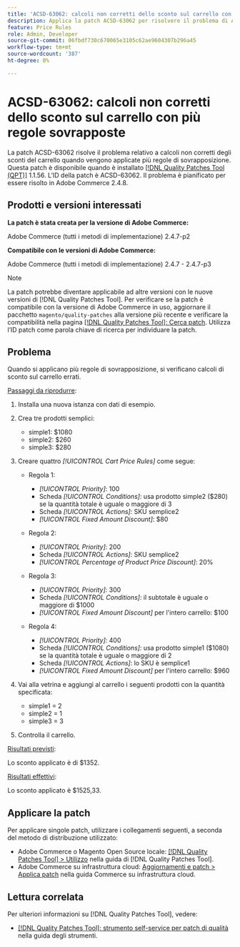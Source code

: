 ```yaml
---
title: 'ACSD-63062: calcoli non corretti dello sconto sul carrello con più regole sovrapposte'
description: Applica la patch ACSD-63062 per risolvere il problema di Adobe Commerce, in cui si verificano calcoli non corretti dello sconto sul carrello quando vengono applicate più regole di sovrapposizione.
feature: Price Rules
role: Admin, Developer
source-git-commit: 06fbdf730c670065e3105c62ae9604307b296a45
workflow-type: tm+mt
source-wordcount: '387'
ht-degree: 0%

---
```


# ACSD-63062: calcoli non corretti dello sconto sul carrello con più regole sovrapposte

La patch ACSD-63062 risolve il problema relativo a calcoli non corretti degli sconti del carrello quando vengono applicate più regole di sovrapposizione. Questa patch è disponibile quando è installato [[!DNL Quality Patches Tool (QPT)]](/help/tools/quality-patches-tool/quality-patches-tool-to-self-serve-quality-patches.md) 1.1.56. L’ID della patch è ACSD-63062. Il problema è pianificato per essere risolto in Adobe Commerce 2.4.8.

## Prodotti e versioni interessati

**La patch è stata creata per la versione di Adobe Commerce:**

Adobe Commerce (tutti i metodi di implementazione) 2.4.7-p2

**Compatibile con le versioni di Adobe Commerce:**

Adobe Commerce (tutti i metodi di implementazione) 2.4.7 - 2.4.7-p3

>[!NOTE]
>
>La patch potrebbe diventare applicabile ad altre versioni con le nuove versioni di [!DNL Quality Patches Tool]. Per verificare se la patch è compatibile con la versione di Adobe Commerce in uso, aggiornare il pacchetto `magento/quality-patches` alla versione più recente e verificare la compatibilità nella pagina [[!DNL Quality Patches Tool]: Cerca patch](https://experienceleague.adobe.com/tools/commerce-quality-patches/index.html?lang=it). Utilizza l’ID patch come parola chiave di ricerca per individuare la patch.

## Problema

Quando si applicano più regole di sovrapposizione, si verificano calcoli di sconto sul carrello errati.

<u>Passaggi da riprodurre</u>:

1. Installa una nuova istanza con dati di esempio.
1. Crea tre prodotti semplici:

   * simple1: $1080
   * simple2: $260
   * simple3: $280

1. Creare quattro *[!UICONTROL Cart Price Rules]* come segue:

   * Regola 1:

      * *[!UICONTROL Priority]*: 100
      * Scheda *[!UICONTROL Conditions]*: usa prodotto simple2 ($280) se la quantità totale è uguale o maggiore di 3
      * Scheda *[!UICONTROL Actions]*: SKU semplice2
      * *[!UICONTROL Fixed Amount Discount]*: $80

   * Regola 2:

      * *[!UICONTROL Priority]*: 200
      * Scheda *[!UICONTROL Actions]*: SKU semplice2
      * *[!UICONTROL Percentage of Product Price Discount]*: 20%

   * Regola 3:

      * *[!UICONTROL Priority]*: 300
      * Scheda *[!UICONTROL Conditions]*: il subtotale è uguale o maggiore di $1000
      * *[!UICONTROL Fixed Amount Discount]* per l&#39;intero carrello: $100

   * Regola 4:

      * *[!UICONTROL Priority]*: 400
      * Scheda *[!UICONTROL Conditions]*: usa prodotto simple1 ($1080) se la quantità totale è uguale o maggiore di 2
      * Scheda *[!UICONTROL Actions]*: lo SKU è semplice1
      * *[!UICONTROL Fixed Amount Discount]* per l&#39;intero carrello: $960

1. Vai alla vetrina e aggiungi al carrello i seguenti prodotti con la quantità specificata:

   * simple1 = 2
   * simple2 = 1
   * simple3 = 3

1. Controlla il carrello.

<u>Risultati previsti</u>:

Lo sconto applicato è di $1352.

<u>Risultati effettivi</u>:

Lo sconto applicato è $1525,33.

## Applicare la patch

Per applicare singole patch, utilizzare i collegamenti seguenti, a seconda del metodo di distribuzione utilizzato:

* Adobe Commerce o Magento Open Source locale: [[!DNL Quality Patches Tool] > Utilizzo](/help/tools/quality-patches-tool/usage.md) nella guida di [!DNL Quality Patches Tool].
* Adobe Commerce su infrastruttura cloud: [Aggiornamenti e patch > Applica patch](https://experienceleague.adobe.com/docs/commerce-cloud-service/user-guide/develop/upgrade/apply-patches.html?lang=it) nella guida Commerce su infrastruttura cloud.


## Lettura correlata

Per ulteriori informazioni su [!DNL Quality Patches Tool], vedere:

* [[!DNL Quality Patches Tool]: strumento self-service per patch di qualità](/help/tools/quality-patches-tool/quality-patches-tool-to-self-serve-quality-patches.md) nella guida degli strumenti.
